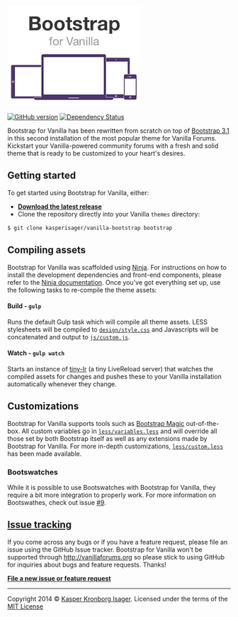 ![](screenshot.png)

[![GitHub version](https://badge.fury.io/gh/kasperisager%2Fvanilla-bootstrap.png)](http://badge.fury.io/gh/kasperisager%2Fvanilla-bootstrap) [![Dependency Status](https://gemnasium.com/kasperisager/vanilla-bootstrap.png)](https://gemnasium.com/kasperisager/vanilla-bootstrap)

Bootstrap for Vanilla has been rewritten from scratch on top of [Bootstrap 3.1](http://getbootstrap.com) in this second installation of the most popular theme for Vanilla Forums. Kickstart your Vanilla-powered community forums with a fresh and solid theme that is ready to be customized to your heart's desires.

## Getting started

To get started using Bootstrap for Vanilla, either:

* [__Download the latest release__](https://github.com/kasperisager/vanilla-bootstrap/releases)
* Clone the repository directly into your Vanilla `themes` directory:

```sh
$ git clone kasperisager/vanilla-bootstrap bootstrap
```

## Compiling assets

Bootstrap for Vanilla was scaffolded using [Ninja](https://github.com/kasperisager/vanilla-ninja). For instructions on how to install the development dependencies and front-end components, please refer to the [Ninja documentation](https://github.com/kasperisager/vanilla-ninja#getting-started). Once you've got everything set up, use the following tasks to re-compile the theme assets:

#### Build - `gulp`
Runs the default Gulp task which will compile all theme assets. LESS stylesheets will be compiled to [`design/style.css`](design/style.css) and Javascripts will be concatenated and output to [`js/custom.js`](js/custom.js).

#### Watch - `gulp watch`
Starts an instance of [tiny-lr](https://github.com/mklabs/tiny-lr) (a tiny LiveReload server) that watches the compiled assets for changes and pushes these to your Vanilla installation automatically whenever they change.

## Customizations

Bootstrap for Vanilla supports tools such as [Bootstrap Magic](http://pikock.github.io/bootstrap-magic/app) out-of-the-box. All custom variables go in [`less/variables.less`](less/variables.less) and will override all those set by both Bootstrap itself as well as any extensions made by Bootstrap for Vanilla. For more in-depth customizations, [`less/custom.less`](less/custom.less) has been made available.

### Bootswatches

While it is possible to use Bootswatches with Bootstrap for Vanilla, they require a bit more integration to properly work. For more information on Bootswathes, check out issue [#9](https://github.com/kasperisager/vanilla-bootstrap/issues/9).

## [Issue tracking](https://github.com/kasperisager/vanilla-bootstrap/issues)

If you come across any bugs or if you have a feature request, please file an issue using the GitHub Issue tracker. Bootstrap for Vanilla won't be supported through http://vanillaforums.org so please stick to using GitHub for inquiries about bugs and feature requests. Thanks!

[__File a new issue or feature request__](https://github.com/kasperisager/vanilla-bootstrap/issues/new)

---

Copyright 2014 © [Kasper Kronborg Isager](http://kasperisager.github.io). Licensed under the terms of the [MIT License](LICENSE.md)
